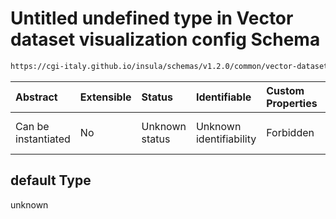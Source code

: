# Untitled undefined type in Vector dataset visualization config Schema

```txt
https://cgi-italy.github.io/insula/schemas/v1.2.0/common/vector-dataset-render-config.schema.json#/properties/renderConfig/default
```



| Abstract            | Extensible | Status         | Identifiable            | Custom Properties | Additional Properties | Access Restrictions | Defined In                                                                                                                                 |
| :------------------ | :--------- | :------------- | :---------------------- | :---------------- | :-------------------- | :------------------ | :----------------------------------------------------------------------------------------------------------------------------------------- |
| Can be instantiated | No         | Unknown status | Unknown identifiability | Forbidden         | Allowed               | none                | [vector-dataset-visualization-config.schema.json\*](schemas/common/vector-dataset-visualization-config.schema.json) |

## default Type

unknown
